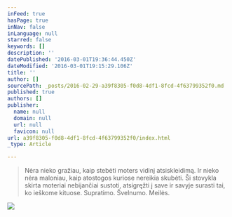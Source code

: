 ```yaml
---
inFeed: true
hasPage: true
inNav: false
inLanguage: null
starred: false
keywords: []
description: ''
datePublished: '2016-03-01T19:36:44.450Z'
dateModified: '2016-03-01T19:15:29.106Z'
title: ''
author: []
sourcePath: _posts/2016-02-29-a39f8305-f0d8-4df1-8fcd-4f63799352f0.md
published: true
authors: []
publisher:
  name: null
  domain: null
  url: null
  favicon: null
url: a39f8305-f0d8-4df1-8fcd-4f63799352f0/index.html
_type: Article

---
```

> Nėra nieko gražiau, kaip stebėti moters vidinį atsiskleidimą. Ir nieko nėra maloniau, kaip atostogos kuriose nereikia skubėti.  Ši stovykla skirta moteriai nebijančiai sustoti, atsigręžti į save ir savyje surasti tai, ko ieškome kituose. Supratimo. Švelnumo. Meilės.                                                                                                                                          

![](https://s3-us-west-2.amazonaws.com/the-grid-img/p/0a14335e164249047380e2f12aa8db7b1a58afd9.jpg)